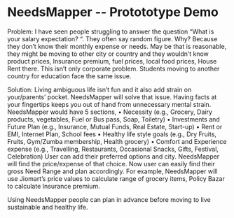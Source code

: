 # NeedsMapper -- Protototype Demo

Problem: 
I have seen people struggling to answer the question “What is your salary expectation? “. They often say random figure. Why? Because they don’t know their monthly expense or needs. May be that is reasonable, they might be moving to other city or country and they wouldn’t know product prices, Insurance premium, fuel prices, local food prices, House Rent there.
This isn’t only corporate problem. Students moving to another country for education face the same issue.

Solution: 
Living ambiguous life isn’t fun and it also add strain on your/parents’ pocket. NeedsMapper will solve that issue. Having facts at your fingertips keeps you out of hand from unnecessary mental strain.
NeedsMapper would have 5 sections,
•	Necessity (e.g., Grocery, Dairy products, vegetables, Fuel or Bus pass, Soap, Toiletry)
•	Investments and Future Plan (e.g., Insurance, Mutual Funds, Real Estate, Start-up)
•	Rent or EMI, Internet Plan, School fees
•	Healthy life style goals (e.g., Dry Fruits, Fruits, Gym/Zumba membership, Health grocery)
•	Comfort and Experience expense (e.g., Travelling, Restaurants, Occasional Snacks, Gifts, Festival, Celebration)
User can add their preferred options and city. NeedsMapper will find the price/expense of that choice. Now user can easily find their gross Need Range and plan accordingly. For example, NeedsMapper will use Jiomart’s price values to calculate range of grocery items, Policy Bazar to calculate Insurance premium.

Using NeedsMapper people can plan in advance before moving to live sustainable and healthy life.

